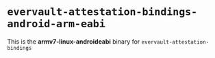 # `evervault-attestation-bindings-android-arm-eabi`

This is the **armv7-linux-androideabi** binary for `evervault-attestation-bindings`
